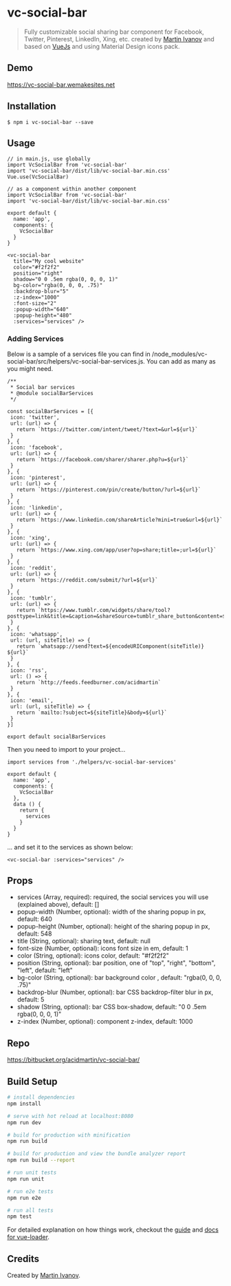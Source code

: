 # vc-social-bar

> Fully customizable social sharing bar component for Facebook, Twitter, Pinterest, LinkedIn, Xing, etc. created by [Martin Ivanov](https://wemakesites.net) and based on [VueJs](https://vuejs.org/) and using Material Design icons pack.

## Demo

https://vc-social-bar.wemakesites.net

## Installation

``
$ npm i vc-social-bar --save
``

## Usage

```
// in main.js, use globally
import VcSocialBar from 'vc-social-bar'
import 'vc-social-bar/dist/lib/vc-social-bar.min.css'
Vue.use(VcSocialBar)

// as a component within another component
import VcSocialBar from 'vc-social-bar'
import 'vc-social-bar/dist/lib/vc-social-bar.min.css'

export default {
  name: 'app',
  components: {
    VcSocialBar
  }
}
```

```
<vc-social-bar
  title="My cool website"
  color="#f2f2f2"
  position="right"
  shadow="0 0 .5em rgba(0, 0, 0, 1)"
  bg-color="rgba(0, 0, 0, .75)"
  :backdrop-blur="5"
  :z-index="1000"
  :font-size="2"
  :popup-width="640"
  :popup-height="480"
  :services="services" />
```

### Adding Services

Below is a sample of a services file you can find in /node_modules/vc-social-bar/src/helpers/vc-social-bar-services.js. You can add as many as you might need.

```
/**
 * Social bar services
 * @module socialBarServices
 */

const socialBarServices = [{
 icon: 'twitter',
 url: (url) => {
   return `https://twitter.com/intent/tweet/?text=&url=${url}`
 }
}, {
 icon: 'facebook',
 url: (url) => {
   return `https://facebook.com/sharer/sharer.php?u=${url}`
 }
}, {
 icon: 'pinterest',
 url: (url) => {
   return `https://pinterest.com/pin/create/button/?url=${url}`
 }
}, {
 icon: 'linkedin',
 url: (url) => {
   return `https://www.linkedin.com/shareArticle?mini=true&url=${url}`
 }
}, {
 icon: 'xing',
 url: (url) => {
   return `https://www.xing.com/app/user?op=share;title=;url=${url}`
 }
}, {
 icon: 'reddit',
 url: (url) => {
   return `https://reddit.com/submit/?url=${url}`
 }
}, {
 icon: 'tumblr',
 url: (url) => {
   return `https://www.tumblr.com/widgets/share/tool?posttype=link&title=&caption=&shareSource=tumblr_share_button&content=${url}&canonicalUrl=${url}`
 }
}, {
 icon: 'whatsapp',
 url: (url, siteTitle) => {
   return `whatsapp://send?text=${encodeURIComponent(siteTitle)} ${url}`
 }
}, {
 icon: 'rss',
 url: () => {
   return `http://feeds.feedburner.com/acidmartin`
 }
}, {
 icon: 'email',
 url: (url, siteTitle) => {
   return `mailto:?subject=${siteTitle}&body=${url}`
 }
}]

export default socialBarServices
```

Then you need to import to your project...

```
import services from './helpers/vc-social-bar-services'

export default {
  name: 'app',
  components: {
    VcSocialBar
  },
  data () {
    return {
      services
    }
  }
}
```

... and set it to the services as shown below:

```
<vc-social-bar :services="services" />
```

## Props

- services (Array, required): required, the social services you will use (explained above), default: []
- popup-width (Number, optional): width of the sharing popup in px, default: 640
- popup-height (Number, optional): height of the sharing popup in px, default: 548
- title (String, optional): sharing text, default: null
- font-size (Number, optional): icons font size in em, default: 1
- color (String, optional): icons color, default: "#f2f2f2"
- position (String, optional): bar position, one of "top", "right", "bottom", "left", default: "left"
- bg-color (String, optional): bar background color , default: "rgba(0, 0, 0, .75)"
- backdrop-blur (Number, optional): bar CSS backdrop-filter blur in px, default: 5
- shadow (String, optional): bar CSS box-shadow, default: "0 0 .5em rgba(0, 0, 0, 1)"
- z-index (Number, optional): component z-index, default: 1000

## Repo

https://bitbucket.org/acidmartin/vc-social-bar/

## Build Setup

``` bash
# install dependencies
npm install

# serve with hot reload at localhost:8080
npm run dev

# build for production with minification
npm run build

# build for production and view the bundle analyzer report
npm run build --report

# run unit tests
npm run unit

# run e2e tests
npm run e2e

# run all tests
npm test
```

For detailed explanation on how things work, checkout the [guide](http://vuejs-templates.github.io/webpack/) and [docs for vue-loader](http://vuejs.github.io/vue-loader).

## Credits

Created by [Martin Ivanov](https://wemakesites.net).